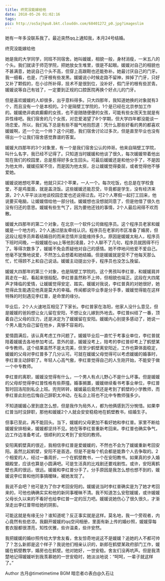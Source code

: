 ```yaml
---
title: 终究没能嫁给他
date: 2018-05-26 01:02:16
tags:
pic: http://os5ajhpu8.bkt.clouddn.com/68401272_p0.jpg?imageslim
---
```

她有一年多没联系我了。最近突然qq上通知我，本月24号结婚。

终究没能嫁给他

她是我的大学同学，同班不同宿舍。她叫媛媛，相貌一般，身材消瘦，一米五八的个头。我们就读于师范学院，把她放女生堆里，很是不起眼。媛媛对自己的相貌也不甚满意，她说自己个头不高，但穿上高跟鞋也还能弥补。她最讨厌自己的门牙。我一细看，也是，门牙根有些发黑。媛媛说小时候走路不留神，摔掉了门牙，只好又补了颗假的，在小诊所补得，技术不是很到位，没补好，假门牙的根有些淤青。媛媛说等自己有钱了，一定要到正规的口腔医院再换个好点儿的门牙。

但是喜欢媛媛的人却很多，出乎意料得多。只大四那年，我知道她换的对象就有3个，而且没有一个是本校的。2个是隔壁工学院的，1个是已经在北京参加工作的。媛媛绝非疯疯癫癫的女孩，也不是随随便便的女孩，可能有些女孩天生就是有异性缘吧。我们宿舍的几个女孩，对恋爱渴望了8个学期，但大学四年都没能谈一场恋爱。所以，我们私下总是有些不服气地抱怨道：凭什么那些好看的男的都喜欢媛媛啊，还一个比一个帅？这个问题，我们宿舍讨论过多次，但是直至毕业也没有得出一个让我们宿舍感觉靠谱的答案。

媛媛大四那年的3个对象里，有一个是我们宿舍公认的帅哥。他来自隔壁工学院，叫什么名字，我已经不记得了。只知道当时媛媛和他谈了很久，每次媛媛带着他出现在我们的校园里，总是惹得好多女生回头。可最后媛媛还是和他分手了，不是因为他太帅，媛媛招架不住，而是因为他太抠，总让媛媛觉得委屈，或者觉得他不够爱她。

媛媛说她想吃苹果，他就只买2个苹果，一人一个。每次吃饭，也总是在学校食堂，不是鸡蛋面，就是盖浇饭。这些媛媛还能忍受，毕竟都是学生，没有经济来源，2个人平平淡淡地谈校园恋爱也还说得过去。可2个人寒假一起打工回来，他说要买电脑，让媛媛借给他一部分钱。媛媛想也没想就同意了，但是他借了很久也没有归还的意思。媛媛有些生气了，因为要他还钱的事情，2个人最后闹得不欢而散。

媛媛大四那年的第二个对象，在北京一个软件公司做程序员。这个程序员老家和媛媛是一个地方的，2个人通过朋友牵线认识。程序员在老家的市区准备了婚房，但这段让程序员奔着结婚目的而来恋情并没能维持多久。原因是媛媛太粘人，程序员下班时间晚，一般媛媛在qq上等他到凌晨，2个人聊不了几句，程序员就困得不行了。等得次数多了，媛媛不免会质疑他对自己的感情。她不停地问他爱不爱自己。他毫不犹豫地说爱，不然怎么会想着和她结婚。但是媛媛就是受不了他每天那么忙，忙得顾不上和自己说话。媛媛主动提出分手，程序员也没怎么挽留。

媛媛大四那年的第三个对象，也是隔壁工学院的。这个男孩叫李红普，和媛媛肩并肩走在一起，看起来很般配。李红普虽然称不上帅，但相貌也端正。这段在大四尾声才降临的爱情，让媛媛觉得安定、踏实。媛媛对我说，李红普真的对她很好，她觉得此生能遇见他真是莫大的幸福。传闻都说毕业季是分手季，媛媛觉得能在这样特殊的时刻遇见李红普，是命里的缘分。

毕业后，2个人火速地互相见了下家长。李红普家在洛阳，他家人没什么意见，但是媛媛的爸妈想让女儿留在安阳，不想让女儿嫁到外地去。李红普纠结了一番，顶着自己父母的压力，还是决定为了媛媛留在安阳。媛媛内心别提多感动了，她说一个男人能为自己留在他乡，真够不容易的。

爱情圆满后，该认真考虑工作问题了。媛媛毕业后一直忙于考事业单位，李红普就陪着媛媛去各地参加考试。意外的是，媛媛没考上，陪考的李红普却考上了鹤壁某中专教师。这个结果虽然不是太完美，但至少鹤壁离安阳近，工作也算体面稳定，媛媛的父母对李红普多了几分认可。可就在媛媛父母觉得可以考虑媛媛的婚事时，李红普主动辞职了。年轻人心高气傲，李红普觉得自己的人生刚开始，不能安于做一个中专教师。

李红普的离职，媛媛没觉得有什么，一个男人有点儿野心不是什么坏事。但是媛媛的父母却觉得李红普性格有些莽撞。婚事搁置，媛媛继续看书考事业单位，李红普暂时回洛阳到私企上班。兜兜转转，媛媛最后竟然还是考到了鹤壁的小学教师，而李红普此刻也后悔自己辞职太冲动，在私企上班也不比中专教师强多少。

不知道媛媛心里到底怎么想，但是我作为局外人，都为他俩感到万分惋惜。如果李红普当时没辞职，那他和媛媛2个人就会安安稳稳地在鹤壁教书，结婚生子。

但事已至此，再不能回头。当下，媛媛的父母更加不看好她和李红普。家里不断给媛媛安排相亲，媛媛都坚持不见。她在等李红普重新考回来。李红普也确实争气，边工作边准备考试，很顺利的又考到了安阳的教师。

安阳离鹤壁真的很近，我相信李红普是爱媛媛的，不然也不会为了媛媛重新考回安阳。虽然比起鹤壁，安阳不是首选，但是不是每个机会都是能靠个人去争取的。2个相爱的人，经过一番周折，一个在鹤壁教书，一个在安阳教书。如果真的步入婚姻殿堂，应该也算是小圆满吧。可是生活真的比戏剧还要戏剧性。或许，安阳离鹤壁也真的很远，很远。媛媛和李红普分手了。分手原因是我怎么想也想不到的，媛媛说李红普和他同事搞暧昧，被她发现了。

我说不会吧？他可是为了你才考回安阳的。媛媛说当时李红普确实是为了她才考回来的，可他也确确实实和他的新同事暧昧不清。我不知道怎么安慰媛媛，或许媛媛父母长久以来的不看好也给李红普一定的压力吧。媛媛说她伤心了很久很久，才渐渐走出李红普带给她的阴影。

可能这就是有缘无分？谁知道呢？反正事实就是这样。莫名地，我一个旁观者，内心竟然有些悲凉。我翻开媛媛的qq空间相册，里面有新上传的婚纱照，媛媛穿每套衣服都很漂亮，知性优雅，些许温柔，些许安然。

我把媛媛的婚纱照传给大学舍友看，舍友惊奇地说这不是媛媛？追她的人不都可帅了？怎么新郎是这个样子？我说他们相亲认识的，新郎在鹤壁某政府部门工作，媛媛在鹤壁教学，婚房也在鹤壁。他对她好，一世安稳。舍友们没再吭声。但是我清楚地记得媛媛听到我羡慕她的一世安稳时，她淡淡地说：“呵呵，一辈子就这样了。”

Author 古月@timetimetime
BGM 暗恋者の表白@久石让